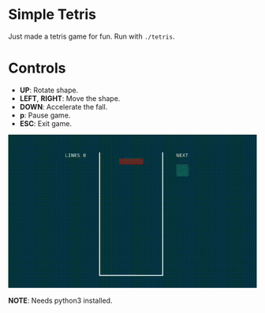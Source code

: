 # Simple Tetris
Just made a tetris game for fun. Run with `./tetris`.

# Controls
- **UP**: Rotate shape.
- **LEFT**, **RIGHT**: Move the shape.
- **DOWN**: Accelerate the fall.
- **p**: Pause game.
- **ESC**: Exit game.

![Demo Video](video.gif?raw=true "Demo Video")

**NOTE**: Needs python3 installed.
